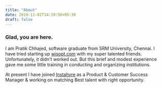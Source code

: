 ```yaml
---
title: "About"
date: 2019-11-01T14:19:58+05:30
draft: false
---
```

### Glad, you are here.

I am Pratik Chhajed, software graduate from SRM University, Chennai. I have tried starting up [wisopt.com](https://www.wisopt.com) with my super talented friends. Unfortunately, it didn't worked out. But this brief and modest experience gave me some little training in conducting and organizing institutions.

At present I have joined [Instahyre](https://www.instahyre.com/) as a Product & Customer Success Manager & working on matching Best talent with right opportunity.
